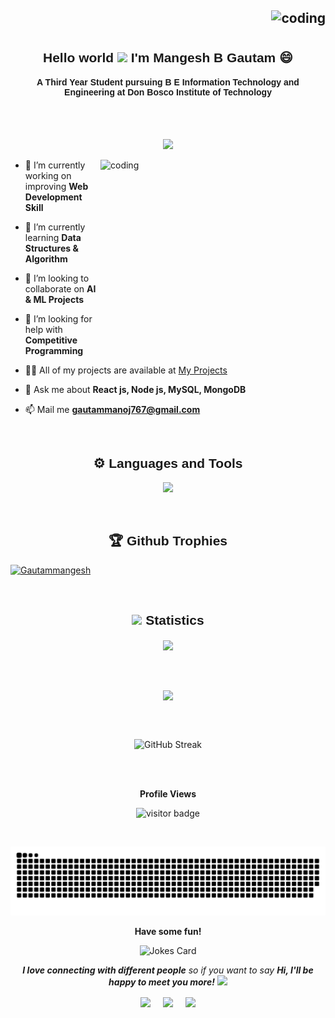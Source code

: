 <!-- <p>
<img src="https://user-images.githubusercontent.com/74038190/240304586-d48893bd-0757-481c-8d7e-ba3e163feae7.png">
</p>
-->
<h2 align="center">
  <img align="right" alt="coding" src="https://github.com/Gautammangesh/Gautammangesh/blob/main/Github-Tech-Stack-Banner.gif">
</h2>

<br><br>
<h2 align="center" style="font-family: 'Poppins', sans-serif;">Hello world <img src="https://user-images.githubusercontent.com/82110564/189553856-2e7f8f30-80b4-484f-bfaa-9e5eb10f24e5.gif" width="30"> I'm Mangesh B Gautam 😄</h2>
<h4 align="center" style="font-family: 'Poppins', sans-serif;">A Third Year Student pursuing B E Information Technology and Engineering at Don Bosco Institute of Technology</h4>
<br><br>
<p align="center">
  <a href="https://github.com/DenverCoder1/readme-typing-svg"><img src="https://readme-typing-svg.herokuapp.com?font=Calibri&weight=1000&size=40&lines=Full+Stack+Web+Developer;UI/UX+Designer;Cricket+Addict;Anime+Lover;&center=true&width=500&height=60"></a>
</p>

<img align="right" alt="coding" height="312" width="360" src="https://user-images.githubusercontent.com/74038190/229223263-cf2e4b07-2615-4f87-9c38-e37600f8381a.gif">

- 🔭 I’m currently working on improving **Web Development Skill**

- 🌱 I’m currently learning **Data Structures & Algorithm**
  
- 👯 I’m looking to collaborate on **AI & ML Projects**

- 🤝 I’m looking for help with **Competitive Programming**

- 👨‍💻 All of my projects are available at [My Projects](https://github.com/Gautammangesh)

- 💬 Ask me about **React js, Node js, MySQL, MongoDB**

- 📫 Mail me **gautammanoj767@gmail.com**

<br>

<h2 align="center" style="font-family: 'Poppins', sans-serif;">⚙️ Languages and Tools</h2>

<p align="center">
  <a href="https://skillicons.dev">
    <img src="https://skillicons.dev/icons?i=c,java,html,css,js,bootstrap,php,react,nodejs,expressjs,mysql,mongodb,tailwind,nextjs,git,github,figma,vite,visualstudio,intelliJ,Eclipse,netbeansapache&theme=dark" />
  </a>
</p>

<br>

<h2 align="center" style="font-family: 'Poppins', sans-serif;">🏆 Github Trophies</h2>
<p align="left"> <a href="https://github.com/ryo-ma/github-profile-trophy"><img src="https://github-profile-trophy.vercel.app/?username=Gautammangesh&theme=radical" alt="Gautammangesh" /></a> </p> 

<br>

<!-- Statistics -->

<h2 align="center" style="font-family: 'Poppins', sans-serif;"><img src="https://media4.giphy.com/media/MIGbtLZoVjbl0bYbAd/giphy.gif?cid=ecf05e472t2h0i8d7dcjaoau9iqtchhr899hxmpxzzgc7lyw&rid=giphy.gif" width="30"> Statistics</h2>

<div class="stats" align="center">

<div align="center" >
  <img height=200 align="center" src="https://github-readme-stats-sigma-five.vercel.app/api?username=Gautammangesh&show_icons=true&count_private=true&theme=radical" />
</div>

<br><br>

<div align="center">
  <img height=200 align="center" src="https://github-readme-stats.vercel.app/api/top-langs/?username=Gautammangesh&show_icons=true&theme=radical&card_width=500" />
</div>

<br><br>

<div align="center"><img src="https://streak-stats.demolab.com?user=Gautammangesh&theme=radical" alt="GitHub Streak" /></div>

<br><br>

<p align="center"><b>Profile Views</b></p>
<p align="center"><img src="https://profile-counter.glitch.me/%7BGautammangesh10%7D/count.svg" alt="visitor badge"/></p>
<br>
<!-- <div id="header" align="center">
  <img src="https://komarev.com/ghpvc/?username=Gautammangesh&style=for-the-badge&color=orange" alt=""/>
</div> -->

<p align="center">
  <img src="https://github.com/Gautammangesh/Gautammangesh/blob/output/github-snake.svg" alt="snake">
</p>

<p align="center"><b>Have some fun!</b></p>
<p align="center">
<img src="https://readme-jokes.vercel.app/api?theme=radical" alt="Jokes Card" /></p>

<p align="center"><em><b>I love connecting with different people</b> so if you want to say <b>Hi, I'll be happy to meet you more!</b></em> <img src="https://user-images.githubusercontent.com/74038190/241763891-7bb1e704-6026-48f9-8435-2f4d40101348.gif" width="40"></p>

<p align="center">
<a href="https://www.linkedin.com/in/mangesh-gautam/" target="blank"><img align="center" src="https://img.shields.io/badge/LinkedIn-0077B5?style=for-the-badge&logo=linkedin&logoColor=white" /></a> &nbsp;&nbsp;&nbsp;  
<a href="mailto:gautammanoj767@gmail.com" target="blank"><img align="center" src="https://img.shields.io/badge/Gmail-D14836?style=for-the-badge&logo=gmail&logoColor=white" /></a> &nbsp;&nbsp;&nbsp;       
<a href="https://github.com/Gautammangesh" target="blank"><img align="center" src="https://img.shields.io/badge/GitHub-100000?style=for-the-badge&logo=github&logoColor=white" /></a>   
</p>

<!-- Google Fonts -->
<link href="https://fonts.googleapis.com/css2?family=Poppins:wght@400;500;600;700&display=swap" rel="stylesheet">
